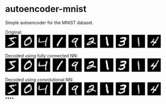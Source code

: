 # autoencoder-mnist

Simple autoencoder for the MNIST dataset.

Original: 
![](figures/original.png)

Decoded using fully connected NN: 
![](figures/decoded.png     ) 

Decoded using convolutional NN: 
![](figures/decoded_cnn.png     ) ****